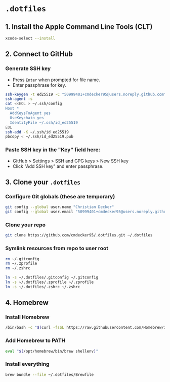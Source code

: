 # `.dotfiles`

## 1. Install the Apple Command Line Tools (CLT)

```sh
xcode-select --install
```

## 2. Connect to GitHub

### Generate SSH key

- Press `Enter` when prompted for file name.
- Enter passphrase for key.

```sh
ssh-keygen -t ed25519 -C "50999401+cmdecker95@users.noreply.github.com"
ssh-agent -s
cat <<EOL > ~/.ssh/config
Host *
  AddKeysToAgent yes
  UseKeychain yes
  IdentityFile ~/.ssh/id_ed25519
EOL
ssh-add -K ~/.ssh/id_ed25519
pbcopy < ~/.ssh/id_ed25519.pub
```

### Paste SSH key in the "Key" field here:

- GitHub > Settings > SSH and GPG keys > New SSH key
- Click "Add SSH key" and enter passphrase.

## 3. Clone your `.dotfiles`

### Configure Git globals (these are temporary)

```sh
git config --global user.name "Christian Decker"
git config --global user.email "50999401+cmdecker95@users.noreply.github.com"
```

### Clone your repo

```sh
git clone https://github.com/cmdecker95/.dotfiles.git ~/.dotfiles
```

### Symlink resources from repo to user root

```sh
rm ~/.gitconfig
rm ~/.zprofile
rm ~/.zshrc

ln -s ~/.dotfiles/.gitconfig ~/.gitconfig
ln -s ~/.dotfiles/.zprofile ~/.zprofile
ln -s ~/.dotfiles/.zshrc ~/.zshrc
```

## 4. Homebrew

### Install Homebrew

```sh
/bin/bash -c "$(curl -fsSL https://raw.githubusercontent.com/Homebrew/install/HEAD/install.sh)"
```

### Add Homebrew to PATH

```sh
eval "$(/opt/homebrew/bin/brew shellenv)"
```

### Install everything

```sh
brew bundle --file ~/.dotfiles/Brewfile
```
